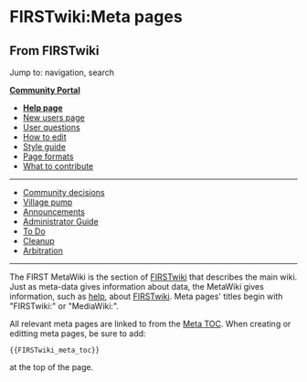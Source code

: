 # FIRSTwiki:Meta pages

## From FIRSTwiki

Jump to: navigation, search

**[Community Portal](FIRSTwiki:Community_portal "FIRSTwiki:Community portal")**

- **[Help page](FIRSTwiki:Help "FIRSTwiki:Help")**
- [New users page](FIRSTwiki:New_users_page "FIRSTwiki:New users page")
- [User questions](FIRSTwiki:User_questions "FIRSTwiki:User questions")
- [How to edit](FIRSTwiki:How_does_one_edit_a_page "FIRSTwiki:How does one edit a page")
- [Style guide](FIRSTwiki:Style_guide "FIRSTwiki:Style guide")
- [Page formats](FIRSTwiki:Page_formats "FIRSTwiki:Page formats")
- [What to contribute](FIRSTwiki:What_to_contribute "FIRSTwiki:What to contribute")

--------------------------------------------------------------------------------

- [Community decisions](FIRSTwiki:Community_decisions "FIRSTwiki:Community decisions")
- [Village pump](FIRSTwiki:Village_pump "FIRSTwiki:Village pump")
- [Announcements](FIRSTwiki:Announcements "FIRSTwiki:Announcements")
- [Administrator Guide](FIRSTwiki:Guide_for_administrators "FIRSTwiki:Guide for administrators")
- [To Do](FIRSTwiki:To_Do "FIRSTwiki:To Do")
- [Cleanup](FIRSTwiki:Cleanup "FIRSTwiki:Cleanup")
- [Arbitration](FIRSTwiki:Arbitration "FIRSTwiki:Arbitration")

--------------------------------------------------------------------------------

The FIRST MetaWiki is the section of [FIRSTwiki](FIRSTwiki "FIRSTwiki") that describes the main wiki. Just as meta-data gives information about data, the MetaWiki gives information, such as [help](FIRSTwiki:Help "FIRSTwiki:Help"), about [FIRSTwiki](FIRSTwiki "FIRSTwiki"). Meta pages' titles begin with "FIRSTwiki:" or "MediaWiki:".

All relevant meta pages are linked to from the [Meta TOC](Template:FIRSTwiki_meta_toc "Template:FIRSTwiki meta toc"). When creating or editting meta pages, be sure to add:

```
{{FIRSTwiki_meta_toc}}
```

at the top of the page.
